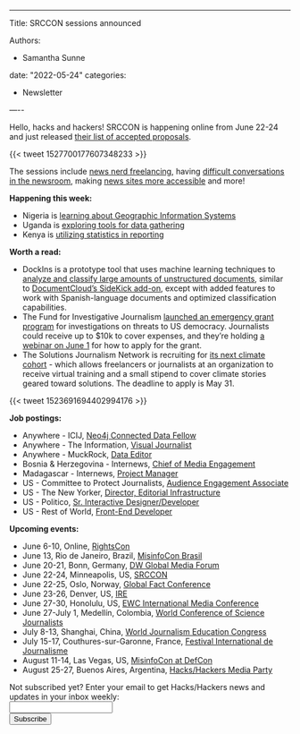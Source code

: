 ---

Title: SRCCON sessions announced

Authors: 

- Samantha Sunne

date: "2022-05-24" 
categories: 
- Newsletter 

—--

Hello, hacks and hackers! SRCCON is happening online from June 22-24 and just released [their list of accepted proposals](https://2022.srccon.org/program/).

{{< tweet 1527700177607348233 >}}

The sessions include [news nerd freelancing](https://2022.srccon.org/program/#proposal-make-freelance-work-better), having [difficult conversations in the newsroom](https://2022.srccon.org/program/#proposal-difficult-newsroom-conversations), making [news sites more accessible](https://2022.srccon.org/program/#proposal-realities-web-accessibility) and more!

**Happening this week:**



* Nigeria is [learning about Geographic Information Systems](https://www.facebook.com/events/719709229272861/)
* Uganda is [exploring tools for data gathering](https://www.facebook.com/events/1462935287454030/)
* Kenya is [utilizing statistics in reporting](https://www.facebook.com/events/731691231513536/?ref=newsfeed)

**Worth a read:**



* DockIns is a prototype tool that uses machine learning techniques to [analyze and classify large amounts of unstructured documents](https://latamjournalismreview.org/articles/latin-american-and-us-newsrooms-seek-to-democratize-democratizar-the-use-of-artificial-intelligence-to-analyze-large-amounts-of-public-documents/), similar to [DocumentCloud’s SideKick add-on](https://www.muckrock.com/news/archives/2021/nov/30/documentcloud-machine-learning-journalism/), except with added features to work with Spanish-language documents and optimized classification capabilities.
* The Fund for Investigative Journalism [launched an emergency grant program](https://fij.org/emergency-grants-for-coverage-of-threats-to-democracy-in-the-u-s/) for investigations on threats to US democracy. Journalists could receive up to $10k to cover expenses, and they’re holding [a webinar on June 1](https://us02web.zoom.us/webinar/register/WN_5Slxqv8DS8-GcCdvA5SzJg) for how to apply for the grant.
* The Solutions Journalism Network is recruiting for [its next climate cohort](solu.news/sjnclimatecrew) - which allows freelancers or journalists at an organization to receive virtual training and a small stipend to cover climate stories geared toward solutions. The deadline to apply is May 31.

{{< tweet 1523691694402994176 >}}

**Job postings:**



* Anywhere - ICIJ, [Neo4j Connected Data Fellow](https://www.icij.org/inside-icij/2022/05/icij-hiring-new-neo4j-connected-data-fellow/)
* Anywhere - The Information, [Visual Journalist](https://boards.greenhouse.io/theinformation/jobs/5115101003)
* Anywhere - MuckRock, [Data Editor](https://www.journalismjobs.com/1674644-data-editor-muckrock)
* Bosnia & Herzegovina - Internews, [Chief of Media Engagement](https://phf.tbe.taleo.net/phf04/ats/careers/v2/viewRequisition?org=INTERNEWS&cws=38&rid=1723)
* Madagascar - Internews, [Project Manager](https://phf.tbe.taleo.net/phf04/ats/careers/v2/viewRequisition?org=INTERNEWS&cws=38&rid=1712)
* US - Committee to Protect Journalists, [Audience Engagement Associate](https://cpjorg.bamboohr.com/jobs/view.php?id=33)
* US - The New Yorker, [Director, Editorial Infrastructure](https://condenast.wd5.myworkdayjobs.com/en-US/CondeCareers/job/Director--Editorial-Infrastructure--The-New-Yorker_R-07465-1)
* US - Politico, [Sr. Interactive Designer/Developer](https://recruiting.ultipro.com/PER1013PCLL/JobBoard/b972ff6a-41b7-4e97-9c71-273c2595c77d/OpportunityDetail?opportunityId=6f5d878c-926c-49d7-b1c7-4b3f0b914dc0)
* US - Rest of World, [Front-End Developer](https://restofworld.org/about/hiring/front-end-developer/)

**Upcoming events:**



* June 6-10, Online, [RightsCon](https://www.rightscon.org/)
* June 13, Rio de Janeiro, Brazil, [MisinfoCon Brasil](https://misinfocon.com/lupa-and-hacks-hackers-announce-misinfocon-brasil-on-combating-disinformation-in-the-brazilian-4b3524555738)
* June 20-21, Bonn, Germany, [DW Global Media Forum](https://www.dw.com/en/shaping-tomorrow-now/a-59407905)
* June 22-24, Minneapolis, US, [SRCCON](https://srccon.org)
* June 22-25, Oslo, Norway, [Global Fact Conference](https://www.poynter.org/fact-checking/2021/fact-checkers-will-meet-oslo-for-the-first-in-person-global-fact-conference-in-two-years/)
* June 23-26, Denver, US, [IRE](https://www.ire.org/training/conferences/)
* June 27-30, Honolulu, US, [EWC International Media Conference](https://www.eastwestcenter.org/professional-development/seminars-journalism-programs/ewc-international-media-conference)
* June 27-July 1, Medellín, Colombia, [World Conference of Science Journalists](https://wfsj.org/world-conference-on-science-journalists/)
* July 8-13, Shanghai, China, [World Journalism Education Congress](https://wjec.net/china-to-host-2022-world-journalism-education-congress/)
* July 15-17, Couthures-sur-Garonne, France, [Festival International de Journalisme](https://festivalinternationaldejournalisme.com/)
* August 11-14, Las Vegas, US, [MisinfoCon at DefCon](https://defcon.misinfocon.com/)
* August 25-27, Buenos Aires, Argentina, [Hacks/Hackers Media Party](https://www.mediaparty.info/)

<div id="mc_embed_signup"><form id="mc-embedded-subscribe-form" class="validate" action="//hackshackers.us1.list-manage.com/subscribe/post?u=c56f2e53d5ed6ef87f8aaa75c&amp;id=fb2bc6f10b" method="post" name="mc-embedded-subscribe-form" novalidate="" target="_blank">

<div id="mc_embed_signup_scroll">

<div class="mc-field-group"><label for="mce-EMAIL">Not subscribed yet? Enter your email to get Hacks/Hackers news and updates in your inbox weekly:  </label></div>

<div class="mc-field-group"><input id="mce-EMAIL" class="required email" name="EMAIL" type="email" value="" /></div>

<!-- real people should not fill this in and expect good things - do not remove this or risk form bot signups-->

<div style="position: absolute; left: -5000px;"><input tabindex="-1" name="b_c56f2e53d5ed6ef87f8aaa75c_fb2bc6f10b" type="text" value="" /></div>

<div class="clear"><input id="mc-embedded-subscribe" class="button" name="subscribe" type="submit" value="Subscribe" /></div>

</div>

</form></div>

<!--End mc_embed_signup-->

<meta name="twitter:card" content="summary">

<meta name="twitter:image:src" content="https://hackshackers.com/content-images/about/hackshackers_logomark.png">
